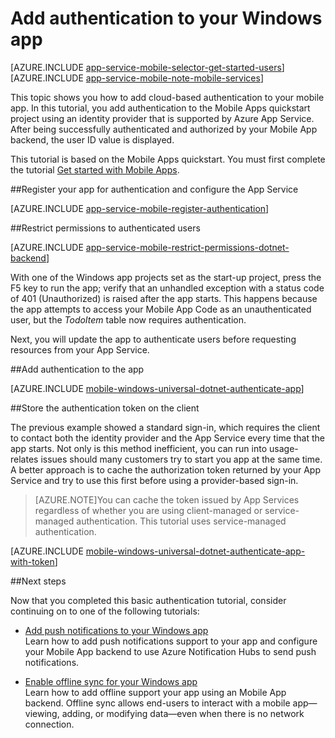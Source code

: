 <properties
    pageTitle="Add authentication to your Windows Runtime 8.1 universal app | Azure Mobile Apps"
    description="Learn how to use Azure App Service Mobile Apps to authenticate users of your Windows app using a variety of identity providers, including: AAD, Google, Facebook, Twitter, and Microsoft."
    services="app-service\mobile"
    documentationCenter="windows"
    authors="mattchenderson" 
    manager="dwrede"
    editor=""/>

<tags
    ms.service="app-service-mobile"
    ms.workload="mobile"
    ms.tgt_pltfrm="mobile-windows"
    ms.devlang="dotnet"
    ms.topic="article"
    ms.date="11/23/2015"
    ms.author="glenga"/>

# Add authentication to your Windows app

[AZURE.INCLUDE [app-service-mobile-selector-get-started-users](../../includes/app-service-mobile-selector-get-started-users.md)]
&nbsp;  
[AZURE.INCLUDE [app-service-mobile-note-mobile-services](../../includes/app-service-mobile-note-mobile-services.md)]

This topic shows you how to add cloud-based authentication to your mobile app. In this tutorial, you add authentication to the Mobile Apps quickstart project using an identity provider that is supported by Azure App Service. After being successfully authenticated and authorized by your Mobile App backend, the user ID value is displayed.

This tutorial is based on the Mobile Apps quickstart. You must first complete the tutorial [Get started with Mobile Apps](app-service-mobile-windows-store-dotnet-get-started.md). 

##<a name="register"></a>Register your app for authentication and configure the App Service

[AZURE.INCLUDE [app-service-mobile-register-authentication](../../includes/app-service-mobile-register-authentication.md)]

##<a name="permissions"></a>Restrict permissions to authenticated users

[AZURE.INCLUDE [app-service-mobile-restrict-permissions-dotnet-backend](../../includes/app-service-mobile-restrict-permissions-dotnet-backend.md)]

With one of the Windows app projects set as the start-up project, press the F5 key to run the app; verify that an unhandled exception with a status code of 401 (Unauthorized) is raised after the app starts. This happens because the app attempts to access your Mobile App Code as an unauthenticated user, but the *TodoItem* table now requires authentication.

Next, you will update the app to authenticate users before requesting resources from your App Service.

##<a name="add-authentication"></a>Add authentication to the app

[AZURE.INCLUDE [mobile-windows-universal-dotnet-authenticate-app](../../includes/mobile-windows-universal-dotnet-authenticate-app.md)]


##<a name="tokens"></a>Store the authentication token on the client

The previous example showed a standard sign-in, which requires the client to contact both the identity provider and the App Service every time that the app starts. Not only is this method inefficient, you can run into usage-relates issues should many customers try to start you app at the same time. A better approach is to cache the authorization token returned by your App Service and try to use this first before using a provider-based sign-in. 

>[AZURE.NOTE]You can cache the token issued by App Services regardless of whether you are using client-managed or service-managed authentication. This tutorial uses service-managed authentication.

[AZURE.INCLUDE [mobile-windows-universal-dotnet-authenticate-app-with-token](../../includes/mobile-windows-universal-dotnet-authenticate-app-with-token.md)]

##Next steps

Now that you completed this basic authentication tutorial, consider continuing on to one of the following tutorials:

+ [Add push notifications to your Windows app](app-service-mobile-windows-store-dotnet-get-started-push.md)   
  Learn how to add push notifications support to your app and configure your Mobile App backend to use Azure Notification Hubs to send push notifications.

+ [Enable offline sync for your Windows app](app-service-mobile-windows-store-dotnet-get-started-offline-data.md)  
  Learn how to add offline support your app using an Mobile App backend. Offline sync allows end-users to interact with a mobile app&mdash;viewing, adding, or modifying data&mdash;even when there is no network connection. 


<!-- URLs. -->
[Get started with your mobile app]: app-service-mobile-windows-store-dotnet-get-started.md
 


